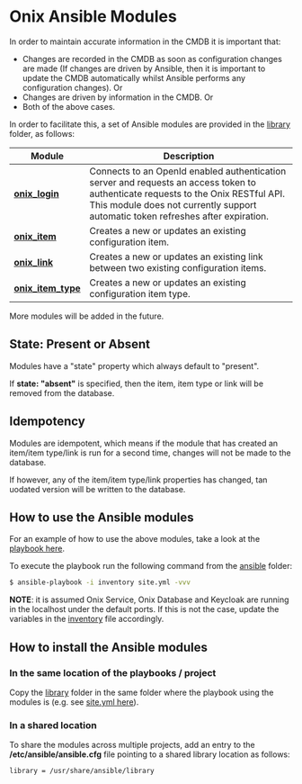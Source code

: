 # Onix Ansible Modules

In order to maintain accurate information in the CMDB it is important that:
- Changes are recorded in the CMDB as soon as configuration changes are made (If changes are driven by Ansible, then it is important to update the CMDB automatically whilst Ansible performs any configuration changes). Or
- Changes are driven by information in the CMDB. Or
- Both of the above cases.

In order to facilitate this, a set of Ansible modules are provided in the [library](../ansible/library_old) folder, as follows:

|Module| Description |
|---|---|
| [**onix_login**](../ansible/library_old/onix_login.py)| Connects to an OpenId enabled authentication server and requests an access token to authenticate requests to the Onix RESTful API. This module does not currently support automatic token refreshes after expiration. |
| [**onix_item**](../ansible/library_old/onix_item.py)| Creates a new or updates an existing configuration item. |
| [**onix_link**](../ansible/library_old/onix_link.py)| Creates a new or updates an existing link between two existing configuration items. |
| [**onix_item_type**](../ansible/library_old/onix_item_type.py)| Creates a new or updates an existing configuration item type. |

 More modules will be added in the future.
 
## State: Present or Absent

Modules have a "state" property which always default to "present".

If **state: "absent"** is specified, then the item, item type or link will be removed from the database.
 

## Idempotency

Modules are idempotent, which means if the module that has created an item/item type/link is run for a second time, changes will not be made to the database.

If however, any of the item/item type/link properties has changed, tan uodated version will be written to the database.

 
## How to use the Ansible modules
 
For an example of how to use the above modules, take a look at the [playbook here](../ansible/site.yml).
 
To execute the playbook run the following command from the [ansible](../ansible) folder:

```bash
$ ansible-playbook -i inventory site.yml -vvv
```

**NOTE**: it is assumed Onix Service, Onix Database and Keycloak are running in the localhost under the default ports.
If this is not the case, update the variables in the [inventory](../ansible/inventory) file accordingly.

## How to install the Ansible modules

### In the same location of the playbooks / project

Copy the [library](../ansible/library_old) folder in the same folder where the playbook using the modules is (e.g. see [site.yml here](../ansible/site.yml)). 

### In a shared location

To share the modules across multiple projects, add an entry to the **/etc/ansible/ansible.cfg** file pointing to a shared library location as follows:

```bash
library = /usr/share/ansible/library
```
